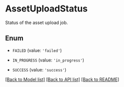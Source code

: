 # AssetUploadStatus

Status of the asset upload job.

## Enum

* `FAILED` (value: `'failed'`)

* `IN_PROGRESS` (value: `'in_progress'`)

* `SUCCESS` (value: `'success'`)

[[Back to Model list]](../README.md#documentation-for-models) [[Back to API list]](../README.md#documentation-for-api-endpoints) [[Back to README]](../README.md)


